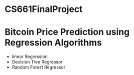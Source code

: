 # CS661FinalProject

# Bitcoin Price Prediction using Regression Algorithms

- linear Regression
- Decision Tree Regressor
- Random Forest Regressor
